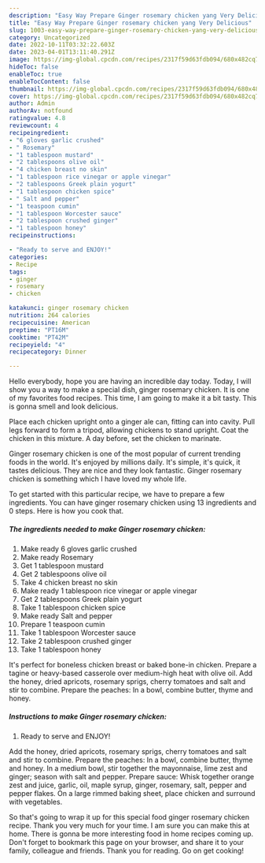 ```yaml
---
description: "Easy Way Prepare Ginger rosemary chicken yang Very Delicious"
title: "Easy Way Prepare Ginger rosemary chicken yang Very Delicious"
slug: 1003-easy-way-prepare-ginger-rosemary-chicken-yang-very-delicious
category: Uncategorized
date: 2022-10-11T03:32:22.603Z
date: 2023-04-01T13:11:40.291Z
image: https://img-global.cpcdn.com/recipes/2317f59d63fdb094/680x482cq70/ginger-rosemary-chicken-recipe-main-photo.jpg
hideToc: false
enableToc: true
enableTocContent: false
thumbnail: https://img-global.cpcdn.com/recipes/2317f59d63fdb094/680x482cq70/ginger-rosemary-chicken-recipe-main-photo.jpg
cover: https://img-global.cpcdn.com/recipes/2317f59d63fdb094/680x482cq70/ginger-rosemary-chicken-recipe-main-photo.jpg
author: Admin
authorAv: notfound
ratingvalue: 4.8
reviewcount: 4
recipeingredient:
- "6 gloves garlic crushed"
- " Rosemary"
- "1 tablespoon mustard"
- "2 tablespoons olive oil"
- "4 chicken breast no skin"
- "1 tablespoon rice vinegar or apple vinegar"
- "2 tablespoons Greek plain yogurt"
- "1 tablespoon chicken spice"
- " Salt and pepper"
- "1 teaspoon cumin"
- "1 tablespoon Worcester sauce"
- "2 tablespoon crushed ginger"
- "1 tablespoon honey"
recipeinstructions:

- "Ready to serve and ENJOY!"
categories:
- Recipe
tags:
- ginger
- rosemary
- chicken

katakunci: ginger rosemary chicken 
nutrition: 264 calories
recipecuisine: American
preptime: "PT16M"
cooktime: "PT42M"
recipeyield: "4"
recipecategory: Dinner

---
```



Hello everybody, hope you are having an incredible day today. Today, I will show you a way to make a special dish, ginger rosemary chicken. It is one of my favorites food recipes. This time, I am going to make it a bit tasty. This is gonna smell and look delicious.

Place each chicken upright onto a ginger ale can, fitting can into cavity. Pull legs forward to form a tripod, allowing chickens to stand upright. Coat the chicken in this mixture. A day before, set the chicken to marinate.

Ginger rosemary chicken is one of the most popular of current trending foods in the world. It's enjoyed by millions daily. It's simple, it's quick, it tastes delicious. They are nice and they look fantastic. Ginger rosemary chicken is something which I have loved my whole life.


To get started with this particular recipe, we have to prepare a few ingredients. You can have ginger rosemary chicken using 13 ingredients and 0 steps. Here is how you cook that.

<!--inarticleads1-->

##### The ingredients needed to make Ginger rosemary chicken:

1. Make ready 6 gloves garlic crushed
1. Make ready  Rosemary
1. Get 1 tablespoon mustard
1. Get 2 tablespoons olive oil
1. Take 4 chicken breast no skin
1. Make ready 1 tablespoon rice vinegar or apple vinegar
1. Get 2 tablespoons Greek plain yogurt
1. Take 1 tablespoon chicken spice
1. Make ready  Salt and pepper
1. Prepare 1 teaspoon cumin
1. Take 1 tablespoon Worcester sauce
1. Take 2 tablespoon crushed ginger
1. Take 1 tablespoon honey


It&#39;s perfect for boneless chicken breast or baked bone-in chicken. Prepare a tagine or heavy-based casserole over medium-high heat with olive oil. Add the honey, dried apricots, rosemary sprigs, cherry tomatoes and salt and stir to combine. Prepare the peaches: In a bowl, combine butter, thyme and honey. 

<!--inarticleads2-->

##### Instructions to make Ginger rosemary chicken:


1. Ready to serve and ENJOY!

Add the honey, dried apricots, rosemary sprigs, cherry tomatoes and salt and stir to combine. Prepare the peaches: In a bowl, combine butter, thyme and honey. In a medium bowl, stir together the mayonnaise, lime zest and ginger; season with salt and pepper. Prepare sauce: Whisk together orange zest and juice, garlic, oil, maple syrup, ginger, rosemary, salt, pepper and pepper flakes. On a large rimmed baking sheet, place chicken and surround with vegetables. 

So that's going to wrap it up for this special food ginger rosemary chicken recipe. Thank you very much for your time. I am sure you can make this at home. There is gonna be more interesting food in home recipes coming up. Don't forget to bookmark this page on your browser, and share it to your family, colleague and friends. Thank you for reading. Go on get cooking!
